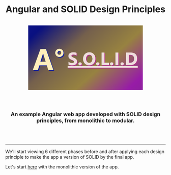 <br />
<h1 align="center">
  <br />
    Angular and SOLID Design Principles
  <br />
  <br />
  <img alt="A° S.O.L.I.D SCSS art design" src="ng-solid-design.png" width="360px">
</h1>
<br />
<h3 align="center">
An example Angular web app developed with SOLID design principles, from monolithic to modular.
</h3>
<br />
<br />
<hr>

We'll start viewing 6 different phases before and after applying each design principle to make the app a version of SOLID by the final app.

Let's start [here](/src/app/01-the-monolith) with the monolithic version of the app.
